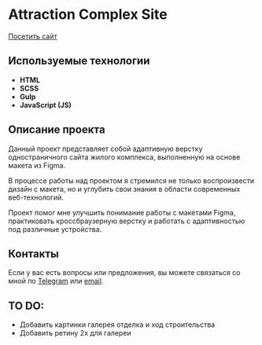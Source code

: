 # Attraction Complex Site

[Посетить сайт](https://glekomtsev.github.io/complex-attraction-website/)

## Используемые технологии

- **HTML**
- **SCSS**
- **Gulp**
- **JavaScript (JS)**

## Описание проекта

Данный проект представляет собой адаптивную верстку одностраничного сайта жилого комплекса, выполненную на основе макета из Figma.

В процессе работы над проектом я стремился не только воспроизвести дизайн с макета, но и углубить свои знания в области современных веб-технологий.

Проект помог мне улучшить понимание работы с макетами Figma, практиковать кроссбраузерную верстку и работать с адаптивностью под различные устройства.

## Контакты

Если у вас есть вопросы или предложения, вы можете связаться со мной по [Telegram](https://t.me/glekomtsev) или [email](mailto:lekomcevg@gmail.com).

## TO DO:

- Добавить картинки галерея отделка и ход строительства
- Добавить ретину 2х для галереи
